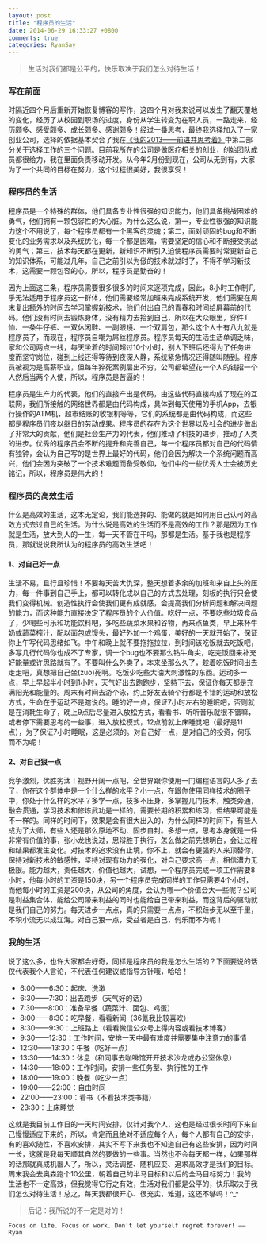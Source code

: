 ```yaml
---
layout: post
title: "程序员的生活"
date: 2014-06-29 16:33:27 +0800
comments: true
categories: RyanSay
---
```

> 生活对我们都是公平的，快乐取决于我们怎么对待生活！

<!--More-->

### 写在前面
时隔近四个月后重新开始恢复博客的写作，这四个月对我来说可以发生了翻天覆地的变化，经历了从校园到职场的过度，身份从学生转变为在职人员，一路走来，经历颇多、感受颇多、成长颇多、感谢颇多！经过一番思考，最终我选择加入了一家创业公司，选择的依据基本契合了我在[《我的2013——前进并思考着》](http://ryantang.me/blog/2014/01/01/my-2013/)中第二部分关于选择工作的三个问题。目前我所在的公司是做医疗相关的创业，创始团队成员都很给力，我在里面负责移动开发。从今年2月份到现在，公司从无到有，大家为了一个共同的目标在努力，这个过程很美好，我很享受！

### 程序员的生活
程序员是一个特殊的群体，他们具备专业性很强的知识能力，他们具备挑战困难的勇气，他们拥有一颗包容性的大心脏。为什么这么说，第一，专业性很强的知识能力这个不用说了，每个程序员都有一个黑客的灵魂；第二，面对顽固的bug和不断变化的业务需求以及系统优化，每一个都是困难，需要坚定的信心和不断接受挑战的勇气；第三，技术每天都在更新，新知识不断引入迫使程序员需要时常更新自己的知识体系，可能过几年，自己之前引以为傲的技术就过时了，不得不学习新技术，这需要一颗包容的心。所以，程序员是勤奋的！

因为上面这三条，程序员需要很多很多的时间来逐项完成，因此，8小时工作制几乎无法适用于程序员这一群体，他们需要经常加班来完成系统开发，他们需要在周末复出额外的时间去学习掌握新技术，他们付出自己的青春和时间给屏幕前的代码。他们没有时间去锻炼身体，没有精力去拾到自己，所以在大众眼里，穿件T恤、一条牛仔裤、一双休闲鞋、一副眼镜、一个双肩包，那么这个人十有八九就是程序员了，而现在，程序员自嘲为屌丝程序员。程序员每天的生活生活单调乏味，家和公司两点一线，每天坐着的时间超过10个小时，别人下班后还得为了任务进度而坚守岗位，碰到上线还得等待到夜深人静，系统紧急情况还得随叫随到。程序员被视为是高薪职业，但每年猝死案例层出不穷，公司都希望花一个人的钱招一个人然后当两个人使，所以，程序员是苦逼的！

程序员是生产力的代表，他们的直接产出是代码，由这些代码直接构成了现在的互联网，我们所接触的网络世界都是由代码构成，具体到每天使用的手机App，去银行操作的ATM机，超市结账的收银机等等，它们的系统都是由代码构成，而这些都是程序员们夜以继日的劳动成果。程序员的存在为这个世界以及社会的进步做出了非常大的贡献，他们是社会生产力的代表，他们推动了科技的进步，推动了人类的进步。优秀的程序员会不断的提升和完善自己，每一个程序员都对自己的代码情有独钟，会认为自己写的是世界上最好的代码，他们会因为解决一个系统问题而高兴，他们会因为突破了一个技术难题而备受敬仰，他们中的一些优秀人士会被历史铭记，所以，程序员是伟大的！

### 程序员的高效生活
什么是高效的生活，这本无定论，我们能选择的、能做的就是如何用自己认可的高效方式去过自己的生活。为什么说是高效的生活而不是高效的工作？那是因为工作就是生活，放大到人的一生，每一天不管在干吗，那都是生活。基于我也是程序员，那就说说我所认为的程序员的高效生活吧！

#### 1、对自己好一点
生活不易，且行且珍惜！不要每天苦大仇深，整天想着多余的加班和来自上头的压力，每一件事到自己手上，都可以转化成以自己的方式去处理，刻板的执行只会使我们变得机械。创造性执行会使我们更有成就感，会提高我们分析问题和解决问题的能力，而这种能力直接决定了程序员的个人价值。吃好一点，不要吃些垃圾食品了，少喝些可乐和功能饮料吧，多吃些蔬菜水果和谷物，再来点鱼类，早上来杯牛奶或蔬菜榨汁，配以面包或馒头，最好外加一个鸡蛋，美好的一天就开始了，保证你上午写代码思绪如飞。中午和晚上就不要拖拖拉拉，到时间该吃饭就去吃饭吧，多写几行代码你也成不了专家，调一个bug也不要那么钻牛角尖，吃完饭回来补充好能量或许思路就有了。不要叫什么外卖了，本来坐那么久了，趁着吃饭时间出去走走吧，真想把自己坐(zuo)死啊。吃饭少吃些大油大刺激性的东西。运动多一点，早上早起半小时到1小时，天气好出去跑跑步，坚持下去，保证你每天都是充满阳光和能量的。周末有时间去游个泳，约上好友去骑个行都是不错的运动和放松方式，生命在于运动不是瞎说的。睡的好一点，保证7小时左右的睡眠吧，否则就是在消耗生命了，晚上9点后尽量进入放松方式，看看书、听听音乐就很不错嘛，或者停下需要思考的一些事，进入放松模式，12点前就上床睡觉吧（最好是11点），为了保证7小时睡眠，这是必须的。对自己好一点，是对自己的投资，何乐而不为呢！

#### 2、对自己狠一点
竞争激烈，优胜劣汰！视野开阔一点吧，全世界跟你使用一门编程语言的人多了去了，你在这个群体中是一个什么样的水平？小一点，在跟你使用同样技术的圈子中，你处于什么样的水平？多学一点，技多不压身，多掌握几门技术，触类旁通，融会贯通，学习技术和修炼武功是一样的，需要长期的积累和练习，但结果可能是不一样的。同样的时间下，效果是会有很大出入的，为什么同样的时间下，有些人成为了大师，有些人还是那么原地不动、固步自封。多想一点，思考本身就是一件非常有价值的事，张小龙也说过，思辩胜于执行，怎么做之前先想明白，会让过程和结果都发生变化。对技术的追求没有止境，你不上，就会有更强的人来顶替你，保持对新技术的敏感性，坚持对现有功力的强化，对自己要求高一点，相信潜力无极限。能力越大，责任越大，价值也越大，试想，一个程序员完成一项工作需要8小时，他每小时的工资是150块，另一个程序员完成同样的工作只需要4个小时，而他每小时的工资是200块，从公司的角度，会认为哪一个价值会大一些呢？公司是利益集合体，能给公司带来利益的同时也能给自己带来利益，而这背后的驱动就是我们自己的努力。每天进步一点点，真的只需要一点点，不积跬步无以至千里，不积小流无以成江海。对自己狠一点，受益者是自己，何乐而不为呢！

### 我的生活
说了这么多，也许大家都会好奇，同样是程序员的我是怎么生活的？下面要说的话仅代表我个人言论，不代表任何建议或指导方针哦，哈哈！

- 6:00——6:30：起床、洗漱
- 6:30——7:30：出去跑步（天气好的话）
- 7:30——8:00：准备早餐（蔬菜汁、面包、鸡蛋）
- 8:00——8:30：吃早餐，看看新闻（36氪我比较喜欢）
- 8:30——9:30：上班路上（看看微信公众号上得内容或看技术博客）
- 9:30——12:30：工作时间，安排一天中最有难度并需要集中注意力的事情
- 12:30——13:30：午餐（吃好一点）
- 13:30——14:30：休息（和同事去咖啡馆开开技术沙龙或办公室休息）
- 14:30——18:00：工作时间，安排一些任务型、执行性的工作
- 18:00——19:00：晚餐（吃少一点）
- 19:00——22:00：自由时间
- 22:00——23:00：看书（不看技术类书籍）
- 23:30：上床睡觉

这就是我目前工作日的一天时间安排，仅针对我个人，这也是经过很长时间下来自己慢慢适应下来的，所以，肯定而且绝对不适应每个人，每个人都有自己的安排，有的喜欢随性，不喜欢安排，其实不写下来我也不知道自己有这些安排，因为时间一长，这就是我每天顺其自然的要做的一些事。当然也不会每天都一样，如果那样的话那就真成机器人了，所以，灵活调整、随机应变、追求高效才是我们的目标。周末我会去奥森跑个10公里，朝着自己的半马目标和以后的全马目标努力！我的生活也不一定高效，但我觉得它行之有效，生活对我们都是公平的，快乐取决于我们怎么对待生活！总之，每天我都很开心、很充实，难道，这还不够吗！^_^

> 后记：我所说的不一定是对的！

```Focus on life. Focus on work. Don't let yourself regret forever! ——Ryan```

